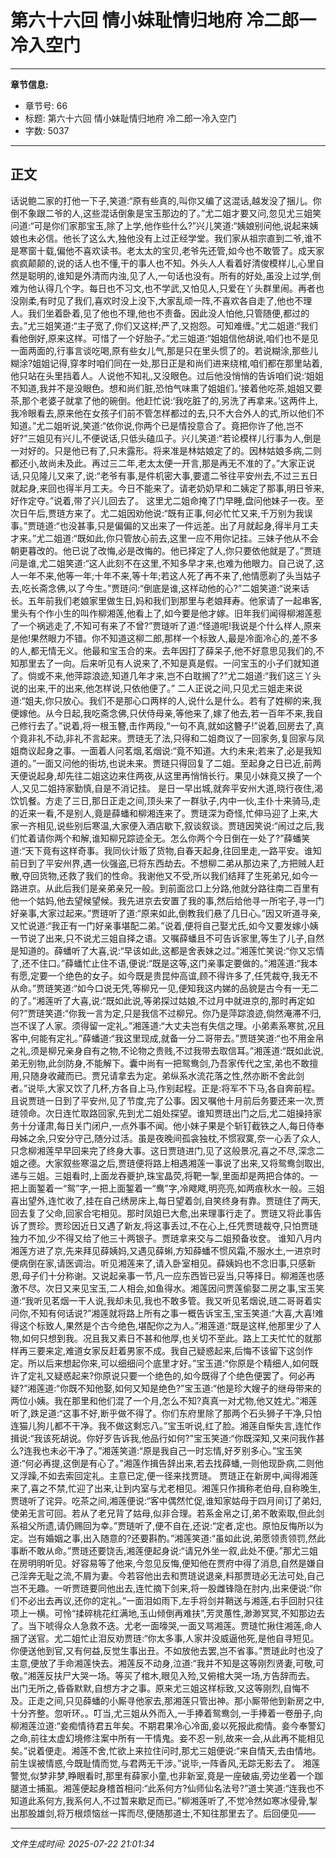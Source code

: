 # 第六十六回 情小妹耻情归地府 冷二郎一冷入空门

---

**章节信息:**
- 章节号: 66
- 标题: 第六十六回 情小妹耻情归地府 冷二郎一冷入空门
- 字数: 5037

---

## 正文

话说鲍二家的打他一下子,笑道:“原有些真的,叫你又编了这混话,越发没了捆儿。你倒不象跟二爷的人,这些混话倒象是宝玉那边的了。”尤二姐才要又问,忽见尤三姐笑问道:“可是你们家那宝玉,除了上学,他作些什么?”兴儿笑道:“姨娘别问他,说起来姨娘也未必信。他长了这么大,独他没有上过正经学堂。我们家从祖宗直到二爷,谁不是寒窗十载,偏他不喜欢读书。老太太的宝贝,老爷先还管,如今也不敢管了。成天家疯疯颠颠的,说的话人也不懂,干的事人也不知。外头人人看着好清俊模样儿,心里自然是聪明的,谁知是外清而内浊,见了人,一句话也没有。所有的好处,虽没上过学,倒难为他认得几个字。每日也不习文,也不学武,又怕见人,只爱在丫头群里闹。再者也没刚柔,有时见了我们,喜欢时没上没下,大家乱顽一阵,不喜欢各自走了,他也不理人。我们坐着卧着,见了他也不理,他也不责备。因此没人怕他,只管随便,都过的去。”尤三姐笑道:“主子宽了,你们又这样;严了,又抱怨。可知难缠。”尤二姐道:“我们看他倒好,原来这样。可惜了一个好胎子。”尤三姐道:“姐姐信他胡说,咱们也不是见一面两面的,行事言谈吃喝,原有些女儿气,那是只在里头惯了的。若说糊涂,那些儿糊涂?姐姐记得,穿孝时咱们同在一处,那日正是和尚们进来绕棺,咱们都在那里站着,他只站在头里挡着人。人说他不知礼,又没眼色。过后他没悄悄的告诉咱们说:‘姐姐不知道,我并不是没眼色。想和尚们脏,恐怕气味熏了姐姐们。’接着他吃茶,姐姐又要茶,那个老婆子就拿了他的碗倒。他赶忙说:‘我吃脏了的,另洗了再拿来。’这两件上,我冷眼看去,原来他在女孩子们前不管怎样都过的去,只不大合外人的式,所以他们不知道。”尤二姐听说,笑道:“依你说,你两个已是情投意合了。竟把你许了他,岂不好?”三姐见有兴儿,不便说话,只低头磕瓜子。兴儿笑道:“若论模样儿行事为人,倒是一对好的。只是他已有了,只未露形。将来准是林姑娘定了的。因林姑娘多病,二则都还小,故尚未及此。再过三二年,老太太便一开言,那是再无不准的了。”大家正说话,只见隆儿又来了,说:“老爷有事,是件机密大事,要遣二爷往平安州去,不过三五日就起身,来回也得半月工夫。今日不能来了。请老奶奶早和二姨定了那事,明日爷来,好作定夺。”说着,带了兴儿回去了。
这里尤二姐命掩了门早睡,盘问他妹子一夜。至次日午后,贾琏方来了。尤二姐因劝他说:“既有正事,何必忙忙又来,千万别为我误事。”贾琏道:“也没甚事,只是偏偏的又出来了一件远差。出了月就起身,得半月工夫才来。”尤二姐道:“既如此,你只管放心前去,这里一应不用你记挂。三妹子他从不会朝更暮改的。他已说了改悔,必是改悔的。他已择定了人,你只要依他就是了。”贾琏问是谁,尤二姐笑道:“这人此刻不在这里,不知多早才来,也难为他眼力。自己说了,这人一年不来,他等一年;十年不来,等十年;若这人死了再不来了,他情愿剃了头当姑子去,吃长斋念佛,以了今生。”贾琏问:“倒底是谁,这样动他的心?”二姐笑道:“说来话长。五年前我们老娘家里做生日,妈和我们到那里与老娘拜寿。他家请了一起串客,里头有个作小生的叫作柳湘莲,他看上了,如今要是他才嫁。旧年我们闻得柳湘莲惹了一个祸逃走了,不知可有来了不曾?”贾琏听了道:“怪道呢!我说是个什么样人,原来是他!果然眼力不错。你不知道这柳二郎,那样一个标致人,最是冷面冷心的,差不多的人,都无情无义。他最和宝玉合的来。去年因打了薛呆子,他不好意思见我们的,不知那里去了一向。后来听见有人说来了,不知是真是假。一问宝玉的小子们就知道了。倘或不来,他萍踪浪迹,知道几年才来,岂不白耽搁了?”尤二姐道:“我们这三丫头说的出来,干的出来,他怎样说,只依他便了。”
二人正说之间,只见尤三姐走来说道:“姐夫,你只放心。我们不是那心口两样的人,说什么是什么。若有了姓柳的来,我便嫁他。从今日起,我吃斋念佛,只伏侍母亲,等他来了,嫁了他去,若一百年不来,我自己修行去了。”说着,将一根玉簪,击作两段,“一句不真,就如这簪子!”说着,回房去了,真个竟非礼不动,非礼不言起来。贾琏无了法,只得和二姐商议了一回家务,复回家与凤姐商议起身之事。一面着人问茗烟,茗烟说:“竟不知道。大约未来;若来了,必是我知道的。”一面又问他的街坊,也说未来。贾琏只得回复了二姐。至起身之日已近,前两天便说起身,却先往二姐这边来住两夜,从这里再悄悄长行。果见小妹竟又换了一个人,又见二姐持家勤慎,自是不消记挂。
是日一早出城,就奔平安州大道,晓行夜住,渴饮饥餐。方走了三日,那日正走之间,顶头来了一群驮子,内中一伙,主仆十来骑马,走的近来一看,不是别人,竟是薛蟠和柳湘连来了。贾琏深为奇怪,忙伸马迎了上来,大家一齐相见,说些别后寒温,大家便入酒店歇下,叙谈叙谈。贾琏因笑说:“闹过之后,我们忙着请你两个和解,谁知柳兄踪迹全无。怎么你两个今日倒在一处了?”薛蟠笑道:“天下竟有这样奇事。我同伙计贩了货物,自春天起身,往回里走,一路平安。谁知前日到了平安州界,遇一伙强盗,已将东西劫去。不想柳二弟从那边来了,方把贼人赶散,夺回货物,还救了我们的性命。我谢他又不受,所以我们结拜了生死弟兄,如今一路进京。从此后我们是亲弟亲兄一般。到前面岔口上分路,他就分路往南二百里有他一个姑妈,他去望候望候。我先进京去安置了我的事,然后给他寻一所宅子,寻一门好亲事,大家过起来。”贾琏听了道:“原来如此,倒教我们悬了几日心。”因又听道寻亲,又忙说道:“我正有一门好亲事堪配二弟。”说着,便将自己娶尤氏,如今又要发嫁小姨一节说了出来,只不说尤三姐自择之语。又嘱薛蟠且不可告诉家里,等生了儿子,自然是知道的。薛蟠听了大喜,说:“早该如此,这都是舍表妹之过。”湘莲忙笑说:“你又忘情了,还不住口。”薛蟠忙止住不语,便说:“既是这等,这门亲事定要做的。”湘莲道:“我本有愿,定要一个绝色的女子。如今既是贵昆仲高谊,顾不得许多了,任凭裁夺,我无不从命。”贾琏笑道:“如今口说无凭,等柳兄一见,便知我这内娣的品貌是古今有一无二的了。”湘莲听了大喜,说:“既如此说,等弟探过姑娘,不过月中就进京的,那时再定如何?”贾琏笑道:“你我一言为定,只是我信不过柳兄。你乃是萍踪浪迹,倘然淹滞不归,岂不误了人家。须得留一定礼。”湘莲道:“大丈夫岂有失信之理。小弟素系寒贫,况且客中,何能有定礼。”薛蟠道:“我这里现成,就备一分二哥带去。”贾琏笑道:“也不用金帛之礼,须是柳兄亲身自有之物,不论物之贵贱,不过我带去取信耳。”湘莲道:“既如此说,弟无别物,此剑防身,不能解下。囊中尚有一把鸳鸯剑,乃吾家传代之宝,弟也不敢擅用,只随身收藏而已。贾兄请拿去为定。弟纵系水流花落之性,然亦断不舍此剑者。”说毕,大家又饮了几杯,方各自上马,作别起程。正是:将军不下马,各自奔前程。
且说贾琏一日到了平安州,见了节度,完了公事。因又嘱他十月前后务要还来一次,贾琏领命。次日连忙取路回家,先到尤二姐处探望。谁知贾琏出门之后,尤二姐操持家务十分谨肃,每日关门闭户,一点外事不闻。他小妹子果是个斩钉截铁之人,每日侍奉母姊之余,只安分守己,随分过活。虽是夜晚间孤衾独枕,不惯寂寞,奈一心丢了众人,只念柳湘莲早早回来完了终身大事。这日贾琏进门,见了这般景况,喜之不尽,深念二姐之德。大家叙些寒温之后,贾琏便将路上相遇湘莲一事说了出来,又将鸳鸯剑取出,递与三姐。三姐看时,上面龙吞夔护,珠宝晶荧,将靶一掣,里面却是两把合体的。一把上面錾着一“鸳”字,一把上面錾着一“鸯”字,冷飕飕,明亮亮,如两痕秋水一般。三姐喜出望外,连忙收了,挂在自己绣房床上,每日望着剑,自笑终身有靠。贾琏住了两天,回去复了父命,回家合宅相见。那时凤姐已大愈,出来理事行走了。贾琏又将此事告诉了贾珍。贾珍因近日又遇了新友,将这事丢过,不在心上,任凭贾琏裁夺,只怕贾琏独力不加,少不得又给了他三十两银子。贾琏拿来交与二姐预备妆奁。
谁知八月内湘莲方进了京,先来拜见薛姨妈,又遇见薛蝌,方知薛蟠不惯风霜,不服水土,一进京时便病倒在家,请医调治。听见湘莲来了,请入卧室相见。薛姨妈也不念旧事,只感新恩,母子们十分称谢。又说起亲事一节,凡一应东西皆已妥当,只等择日。柳湘莲也感激不尽。次日又来见宝玉,二人相会,如鱼得水。湘莲因问贾莲偷娶二房之事,宝玉笑道:“我听见茗烟一干人说,我却未见,我也不敢多管。我又听见茗烟说,琏二哥哥着实问你,不知有何话说?”湘莲就将路上所有之事一概告诉宝玉,宝玉笑道:“大喜,大喜!难得这个标致人,果然是个古今绝色,堪配你之为人。”湘莲道:“既是这样,他那里少了人物,如何只想到我。况且我又素日不甚和他厚,也关切不至此。路上工夫忙忙的就那样再三要来定,难道女家反赶着男家不成。我自己疑惑起来,后悔不该留下这剑作定。所以后来想起你来,可以细细问个底里才好。”宝玉道:“你原是个精细人,如何既许了定礼又疑惑起来?你原说只要一个绝色的,如今既得了个绝色便罢了。何必再疑?”湘莲道:“你既不知他娶,如何又知是绝色?”宝玉道:“他是珍大嫂子的继母带来的两位小姨。我在那里和他们混了一个月,怎么不知?真真一对尤物,他又姓尤。”湘莲听了,跌足道:“这事不好,断乎做不得了。你们东府里除了那两个石头狮子干净,只怕连猫儿狗儿都不干净。我不做这剩忘八。”宝玉听说,红了脸。湘莲自惭失言,连忙作揖说:“我该死胡说。你好歹告诉我,他品行如何?”宝玉笑道:“你既深知,又来问我作甚么?连我也未必干净了。”湘莲笑道:“原是我自己一时忘情,好歹别多心。”宝玉笑道:“何必再提,这倒是有心了。”湘莲作揖告辞出来,若去找薛蟠,一则他现卧病,二则他又浮躁,不如去索回定礼。主意已定,便一径来找贾琏。
贾琏正在新房中,闻得湘莲来了,喜之不禁,忙迎了出来,让到内室与尤老相见。湘莲只作揖称老伯母,自称晚生,贾琏听了诧异。吃茶之间,湘莲便说:“客中偶然忙促,谁知家姑母于四月间订了弟妇,使弟无言可回。若从了老兄背了姑母,似非合理。若系金帛之订,弟不敢索取,但此剑系祖父所遗,请仍赐回为幸。”贾琏听了,便不自在,还说:“定者,定也。原怕反悔所以为定。岂有婚姻之事,出入随意的?还要斟酌。”湘莲笑道:“虽如此说,弟愿领责领罚,然此事断不敢从命。”贾琏还要饶舌,湘莲便起身说:“请兄外坐一叙,此处不便。”那尤三姐在房明明听见。好容易等了他来,今忽见反悔,便知他在贾府中得了消息,自然是嫌自己淫奔无耻之流,不屑为妻。今若容他出去和贾琏说退亲,料那贾琏必无法可处,自己岂不无趣。一听贾琏要同他出去,连忙摘下剑来,将一股雌锋隐在肘内,出来便说:“你们不必出去再议,还你的定礼。”一面泪如雨下,左手将剑并鞘送与湘莲,右手回肘只往项上一横。可怜“揉碎桃花红满地,玉山倾倒再难扶”,芳灵蕙性,渺渺冥冥,不知那边去了。当下唬得众人急救不迭。尤老一面嚎哭,一面又骂湘莲。贾琏忙揪住湘莲,命人捆了送官。尤二姐忙止泪反劝贾琏:“你太多事,人家并没威逼他死,是他自寻短见。你便送他到官,又有何益,反觉生事出丑。不如放他去罢,岂不省事。”贾琏此时也没了主意,便放了手命湘莲快去。湘莲反不动身,泣道:“我并不知是这等刚烈贤妻,可敬,可敬。”湘莲反扶尸大哭一场。等买了棺木,眼见入殓,又俯棺大哭一场,方告辞而去。
出门无所之,昏昏默默,自想方才之事。原来尤三姐这样标致,又这等刚烈,自悔不及。正走之间,只见薛蟠的小厮寻他家去,那湘莲只管出神。那小厮带他到新房之中,十分齐整。忽听环。。叮当,尤三姐从外而入,一手捧着鸳鸯剑,一手捧着一卷册子,向柳湘莲泣道:“妾痴情待君五年矣。不期君果冷心冷面,妾以死报此痴情。妾今奉警幻之命,前往太虚幻境修注案中所有一干情鬼。妾不忍一别,故来一会,从此再不能相见矣。”说着便走。湘莲不舍,忙欲上来拉住问时,那尤三姐便说:“来自情天,去由情地。前生误被情惑,今既耻情而觉,与君两无干涉。”说毕,一阵香风,无踪无影去了。
湘莲警觉,似梦非梦,睁眼看时,那里有薛家小童,也非新室,竟是一座破庙,旁边坐着一个跏腿道士捕虱。湘莲便起身稽首相问:“此系何方?仙师仙名法号?”道士笑道:“连我也不知道此系何方,我系何人,不过暂来歇足而已。”柳湘莲听了,不觉冷然如寒冰侵骨,掣出那股雄剑,将万根烦恼丝一挥而尽,便随那道士,不知往那里去了。后回便见——

---

*文件生成时间: 2025-07-22 21:01:34*
